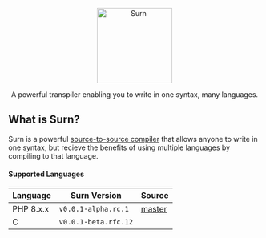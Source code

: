 <div align="center">
     <p>
          <img width="150" alt="Surn" src="https://i.imgur.com/OEPbt6V.png">
     </p>
     <p>
          <p>
            A powerful transpiler enabling you to write in one syntax, many languages.
            </p>
     </p>
</div>

## What is Surn?

Surn is a powerful [source-to-source compiler](https://en.wikipedia.org/wiki/Source-to-source_compiler) that allows anyone to write in one syntax, but recieve the benefits of using multiple languages by compiling to that language.

#### Supported Languages

| Language  | Surn Version         | Source     |
| --------- | -------------------- | ---------- |
| PHP 8.x.x | `v0.0.1-alpha.rc.1`  | [master]() |
| C         | `v0.0.1-beta.rfc.12` |            |
